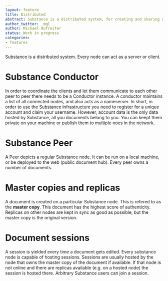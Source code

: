 ```yaml
---
layout: feature
title: Distributed
abstract: Substance is a distributed system, for creating and sharing documents among peers.
author_twitter: _mql
author: Michael Aufreiter
status: Work in progress
categories:
- features
---
```


Substance is a distributed system. Every node can act as a server or client.


# Substance Conductor

In order to coordinate the clients and let them communicate to each other peer to peer there needs to be a Conductor instance. A conductor maintains a list of all connected nodes, and also acts as a nameserver.
In short, in order to use the Substance infrastructure you need to register for a unique account and claim your username. However, account data is the only data hosted by Substance, all you documents belong to you. You can keept them private on your machine or publish them to multiple noes in the network.


# Substance Peer

A Peer depicts a regular Substance node. It can be run on a local machine, or be deployed to the web (public document hub). Every peer owns a number of documents.


# Master copies and replicas

A document is created on a particular Substance node. This is refered to as the **master copy**. This document has the highest score of authenticity. Replicas on other nodes are kept in sync as good as possible, but the master copy is the original version.


# Document sessions

A session is yielded every time a document gets edited. Every substance node is capable of hosting sessions. Sessions are usually hosted by the node that owns the master copy of the document if available. If that node is not online and there are replicas available (e.g. on a hosted node) the session is hosted there. Arbitrary Substance users can join a session.